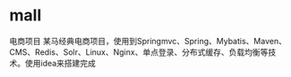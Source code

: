 # mall
电商项目
某马经典电商项目，使用到Springmvc、Spring、Mybatis、Maven、CMS、Redis、Solr、Linux、Nginx、单点登录、分布式缓存、负载均衡等技术。使用idea来搭建完成
